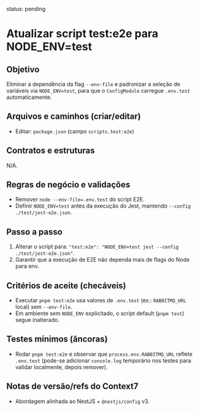 status: pending

# Atualizar script test:e2e para NODE_ENV=test

## Objetivo
Eliminar a dependência da flag `--env-file` e padronizar a seleção de variáveis via `NODE_ENV=test`, para que o `ConfigModule` carregue `.env.test` automaticamente.

## Arquivos e caminhos (criar/editar)
- Editar: `package.json` (campo `scripts.test:e2e`)

## Contratos e estruturas
N/A.

## Regras de negócio e validações
- Remover `node --env-file=.env.test` do script E2E.
- Definir `NODE_ENV=test` antes da execução do Jest, mantendo `--config ./test/jest-e2e.json`.

## Passo a passo
1. Alterar o script para: `"test:e2e": "NODE_ENV=test jest --config ./test/jest-e2e.json"`.
2. Garantir que a execução de E2E não dependa mais de flags do Node para env.

## Critérios de aceite (checáveis)
- Executar `pnpm test:e2e` usa valores de `.env.test` (ex.: `RABBITMQ_URL` local) sem `--env-file`.
- Em ambiente sem `NODE_ENV` explicitado, o script default (`pnpm test`) segue inalterado.

## Testes mínimos (âncoras)
- Rodar `pnpm test:e2e` e observar que `process.env.RABBITMQ_URL` reflete `.env.test` (pode-se adicionar `console.log` temporário nos testes para validar localmente, depois remover).

## Notas de versão/refs do Context7
- Abordagem alinhada ao NestJS + `@nestjs/config` v3.


